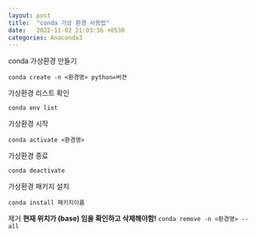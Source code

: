 ```yaml
---
layout: post
title:  "conda 가상 환경 사용법"
date:   2022-11-02 21:03:36 +0530
categories: Anaconda3
---
```

conda 가상환경 만들기

```conda create -n <환경명> python=버젼```

가상환경 리스트 확인

```conda env list```

가상환경 시작

```conda activate <환경명>```

가상환경 종료

```conda deactivate```

가상환경 패키지 설치

```conda install 패키지이름```

제거
**현재 위치가 (base) 임을 확인하고 삭제해야함!**
```conda remove -n <환경명> --all```
